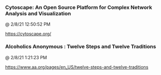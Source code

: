 ﻿

### Cytoscape: An Open Source Platform for Complex Network Analysis and Visualization
@ 2/8/21 12:50:52 PM

https://cytoscape.org/



### Alcoholics Anonymous : Twelve Steps and Twelve Traditions
@ 2/8/21 1:21:23 PM

https://www.aa.org/pages/en_US/twelve-steps-and-twelve-traditions

